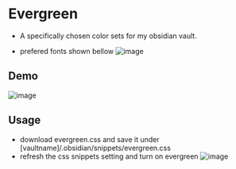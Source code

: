 # Evergreen

- A specifically chosen color sets for my obsidian vault.

- prefered fonts shown bellow
![image](https://github.com/KaiyoungYu/obsidian-css-evergreen/assets/21034094/00d89e82-1446-469d-9e77-427a294eb135)

## Demo
![image](https://github.com/KaiyoungYu/obsidian-css-evergreen/assets/21034094/fc7d0f17-078a-44b5-a629-3f43b9b52091)

## Usage
- download evergreen.css and save it under [vaultname]/.obsidian/snippets/evergreen.css
- refresh the css snippets setting and turn on evergreen
![image](https://github.com/KaiyoungYu/obsidian-css-evergreen/assets/21034094/477f8717-bead-49e8-ad9c-24b1f6a8c500)

